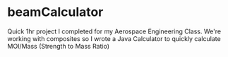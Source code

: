 ﻿# beamCalculator
Quick 1hr project I completed for my Aerospace Engineering Class. We're working with composites so I wrote a Java Calculator to quickly calculate MOI/Mass (Strength to Mass Ratio) 
